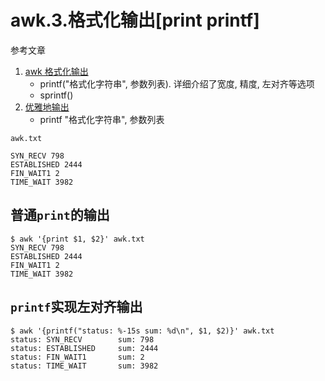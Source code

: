 # awk.3.格式化输出[print printf]

参考文章

1. [awk 格式化输出](https://blog.csdn.net/shangboerds/article/details/49465925)
   - printf("格式化字符串", 参数列表). 详细介绍了宽度, 精度, 左对齐等选项
   - sprintf()
2. [优雅地输出](https://wiki.jikexueyuan.com/project/awk/pretty-printing.html)
   - printf "格式化字符串", 参数列表

`awk.txt`

```
SYN_RECV 798
ESTABLISHED 2444
FIN_WAIT1 2
TIME_WAIT 3982
```

## 普通`print`的输出

```log
$ awk '{print $1, $2}' awk.txt
SYN_RECV 798
ESTABLISHED 2444
FIN_WAIT1 2
TIME_WAIT 3982
```

## `printf`实现左对齐输出

```log
$ awk '{printf("status: %-15s sum: %d\n", $1, $2)}' awk.txt
status: SYN_RECV        sum: 798
status: ESTABLISHED     sum: 2444
status: FIN_WAIT1       sum: 2
status: TIME_WAIT       sum: 3982
```

